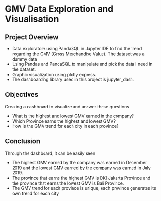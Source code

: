 # GMV Data Exploration and Visualisation

## Project Overview
- Data exploratory using PandaSQL in Jupyter IDE to find the trend regarding the GMV (Gross Merchandise Value). The dataset was a dummy data
- Using Pandas and PandaSQL to manipulate and pick the data I need in the dataset.
- Graphic visualization using plotly express.
- The dashboarding library used in this project is jupyter_dash.

## Objectives
Creating a dashboard to visualize and answer these questions
- What is the highest and lowest GMV earned in the company?
- Which Province earns the highest and lowest GMV?
- How is the GMV trend for each city in each province?

## Conclusion
Through the dashboard, it can be easily seen
- The highest GMV earned by the company was earned in December 2019 and the lowest GMV earned by the company was earned in July 2019.
- The province that earns the highest GMV is DKI Jakarta Province and the province that earns the lowest GMV is Bali Province.
- The GMV trend for each province is unique, each province generates its own trend for each city. 
